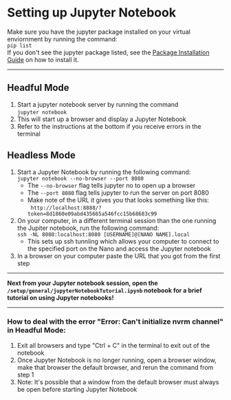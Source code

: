 # Setting up Jupyter Notebook
Make sure you have the jupyter package installed on your virtual enviornment by running the command:  
    `pip list`  
If you don't see the jupyter package listed, see the [Package Installation Guide](https://github.com/ddiLab/SageEdu/blob/main/setup/general/PackageInstallationGuide.md) on how to install it.

---

## Headful Mode
1. Start a jupyter notebook server by running the command  
    `jupyter notebook`
2. This will start up a browser and display a Jupyter Notebook
3. Refer to the instructions at the bottom if you receive errors in the terminal

## Headless Mode
1. Start a Jupyter Notebook by running the following command:  
    `jupyter notebook --no-browser --port 8080`  
    * The `--no-browser` flag tells jupyter no to open up a browser   
    * The `--port 8080` flag tells jupyter to run the server on port 8080  
    * Make note of the URL it gives you that looks something like this:  
       ` http://localhost:8888/?token=8d1860e09abd435665a546fcc15b68683c99`  
2. On your computer, in a different terminal session than the one running the Jupiter notebook, run the following command:  
    `ssh -NL 8080:localhost:8080 [USERNAME]@[NANO NAME].local`  
    * This sets up ssh tunnling which allows your computer to connect to the specified port on the Nano and access the Jupyter notebook
3. In a browser on your computer paste the URL that you got from the first step

---

**Next from your Jupyter notebook session, open the `/setup/general/jupyterNotebookTutorial.ipynb` notebook for a brief tutorial on using Jupyter notebooks!**

---

### How to deal with the error "Error: Can't initialize nvrm channel" in Headful Mode:
1. Exit all browsers and type "Ctrl + C" in the terminal to exit out of the notebook
2. Once Jupyter Notebook is no longer running, open a browser window, make that browser the default browser, and rerun the command from step 1
3. Note: It's possible that a window from the default browser must always be open before starting Jupyter Notebook
